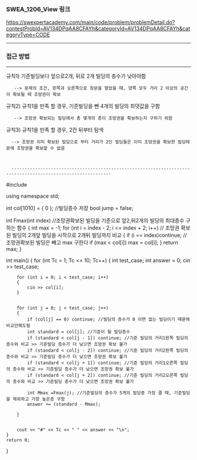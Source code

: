 ### SWEA_1206_View 링크


https://swexpertacademy.com/main/code/problem/problemDetail.do?contestProbId=AV134DPqAA8CFAYh&categoryId=AV134DPqAA8CFAYh&categoryType=CODE

-----------------------------------------------------------------------------------------------------------------------------------

### 접근 방법

   --------------------------------------------------------------------------------------------------------------
   

규칙1) 기준빌딩보다 앞으로2개, 뒤로 2개 빌딩의 층수가 낮아야함

       --> 문제의 조건, 왼쪽과 오른쪽으로 창문을 열었을 때, 양쪽 모두 거리 2 이상의 공간이 확보될 때 조망권이 확보
       
       
규칙2) 규칙1을 만족 할 경우, 기준빌딩을 뺀 4개의 빌딩의 최댓값을 구함
       
       --> 조망권 확보되는 빌딩에서 총 몇개의 층이 조망권을 확보하는지 구하기 위함
       
       
규칙3) 규칙1을 만족 할 경우, 2칸 뒤부터 탐색 

      --> 조망권 이미 확보된 빌딩으로 부터 거리가 2인 빌딩들은 이미 조망권을 확보한 빌딩때문에 조망권을 확보할 수 없음
      
      
      
      ------------------------------------------------------------------------------------------------------------
      
 #include<iostream>

using namespace std;

int col[1010] = { 0 }; //빌딩층수 저장
bool jump = false;

int Fmax(int index) //조망권확보된 빌딩을 기준으로 앞2,뒤2개의 빌딩의 최대층수 구하는 함수
{
	int max = -1;
	for (int i = index - 2; i <= index + 2; i++) // 조망권 확보된 빌딩의 2개앞 빌딩을 시작으로 2개뒤 빌딩까지 비교
	{
		if (i == index)continue; //조망권확보된 빌딩은 빼고 max 구한다
		if (max < col[i]) max = col[i];
	}
	return max;
}

int main()
{
	for (int Tc = 1; Tc <= 10; Tc++)
	{
		int test_case;
		int answer = 0;
		cin >> test_case;

		for (int i = 0; i < test_case; i++)
		{
			cin >> col[i];
		}

		
		for (int j = 0; j < test_case; j++)
		{
			if (col[j] == 0) continue; //빌딩의 층수가 0 이면 없는 빌딩이기 때문에 비교안해도됨
			int standard = col[j]; //기준이 될 빌딩층수
			if (standard < col[j - 1]) continue; //기준 빌딩의 거리1왼쪽 빌딩의 층수와 비교 >> 기준빌딩 층수가 더 낮으면 조망권 확보 불가
			if (standard < col[j - 2]) continue; //기준 빌딩의 거리2왼쪽 빌딩의 층수와 비교 >> 기준빌딩 층수가 더 낮으면 조망권 확보 불가
			if (standard < col[j + 1]) continue; //기준 빌딩의 거리1오른쪽 빌딩의 층수와 비교 >> 기준빌딩 층수가 더 낮으면 조망권 확보 불가
			if (standard < col[j + 2]) continue; //기준 빌딩의 거리2오른쪽 빌딩의 층수와 비교 >> 기준빌딩 층수가 더 낮으면 조망권 확보 불가

			int Mmax =Fmax(j); //기준빌딩의 층수가 5개의 빌딩중 가장 클 때, 기준빌딩을 제외하고 가장 높은층 구함 
			answer += (standard - Mmax);

		}

		
		cout << "#" << Tc << " " << answer << "\n";
	}
	return 0;
}     
